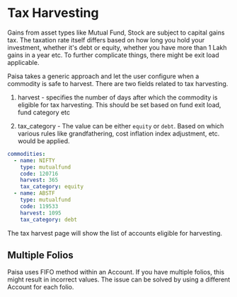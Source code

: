 # Tax Harvesting

Gains from asset types like Mutual Fund, Stock are subject to capital
gains tax. The taxation rate itself differs based on how long you hold
your investment, whether it's debt or equity, whether you have more
than 1 Lakh gains in a year etc. To further complicate things, there
might be exit load applicable.

Paisa takes a generic approach and let the user configure when a
commodity is safe to harvest. There are two fields related to tax
harvesting.

1. harvest - specifies the number of days after which the commodity is
   eligible for tax harvesting. This should be set based on fund exit
   load, fund category etc

2. tax_category - The value can be either `equity` or `debt`. Based on
   which various rules like grandfathering, cost inflation index
   adjustment, etc. would be applied.


```yaml
commodities:
  - name: NIFTY
    type: mutualfund
    code: 120716
    harvest: 365
    tax_category: equity
  - name: ABSTF
    type: mutualfund
    code: 119533
    harvest: 1095
    tax_category: debt
```

The tax harvest page will show the list of accounts eligible for
harvesting.

## Multiple Folios

Paisa uses FIFO method within an Account. If you have multiple folios,
this might result in incorrect values. The issue can be solved by
using a different Account for each folio.
